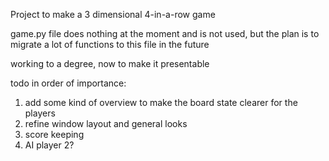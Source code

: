 Project to make a 3 dimensional 4-in-a-row game

game.py file does nothing at the moment and is not used, but the plan is to migrate a lot of functions to this file in the future

working to a degree, now to make it presentable

todo in order of importance:
1. add some kind of overview to make the board state clearer for the players
2. refine window layout and general looks
3. score keeping
4. AI player 2?

